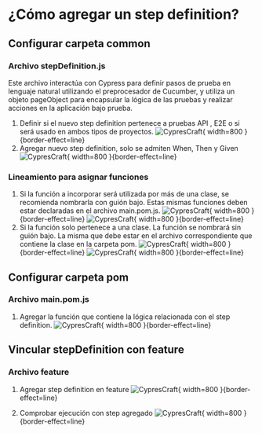 # ¿Cómo agregar un step definition?

## Configurar carpeta common

### Archivo stepDefinition.js

Este archivo interactúa con Cypress para definir pasos de prueba en lenguaje natural utilizando el preprocesador de Cucumber, y utiliza un objeto pageObject para encapsular la lógica de las pruebas y realizar acciones en la aplicación bajo prueba.

1. Definir si el nuevo step definition pertenece a pruebas API , E2E o si será usado en ambos tipos de proyectos.
   ![CypresCraft](howaddstepdefinition_1.png){ width=800 }{border-effect=line}
2. Agregar nuevo step definition, solo se admiten When, Then y Given
   ![CypresCraft](howaddstepdefinition_2.png){ width=800 }{border-effect=line}

### Lineamiento para asignar funciones

1. Si la función a incorporar será utilizada por más de una clase, se recomienda nombrarla con guión bajo. Estas mismas funciones deben estar declaradas en el archivo main.pom.js.
   ![CypresCraft](howaddguidelines_1_1.png){ width=800 }{border-effect=line}
   ![CypresCraft](howaddguidelines_1_2.png){ width=800 }{border-effect=line}
2. Si la función solo pertenece a una clase. La función se nombrará sin guión bajo. La misma que debe estar en el archivo correspondiente que contiene la clase en la carpeta pom.
   ![CypresCraft](howaddguidelines_2_1.png){ width=800 }{border-effect=line}
   ![CypresCraft](howaddguidelines_2_2.png){ width=800 }{border-effect=line}

## Configurar carpeta pom

### Archivo main.pom.js

1. Agregar la función que contiene la lógica relacionada con el step definition.
   ![CypresCraft](howaddmain_1.png){ width=800 }{border-effect=line}

## Vincular stepDefinition con feature

### Archivo feature

1. Agregar step definition en feature
   ![CypresCraft](howaddfeature_1.png){ width=800 }{border-effect=line}

2. Comprobar ejecución con step agregado
   ![CypresCraft](howaddfeature_2.png){ width=800 }{border-effect=line}